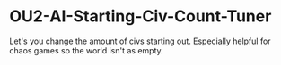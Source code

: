 # OU2-AI-Starting-Civ-Count-Tuner
Let's you change the amount of civs starting out. Especially helpful for chaos games so the world isn't as empty.

